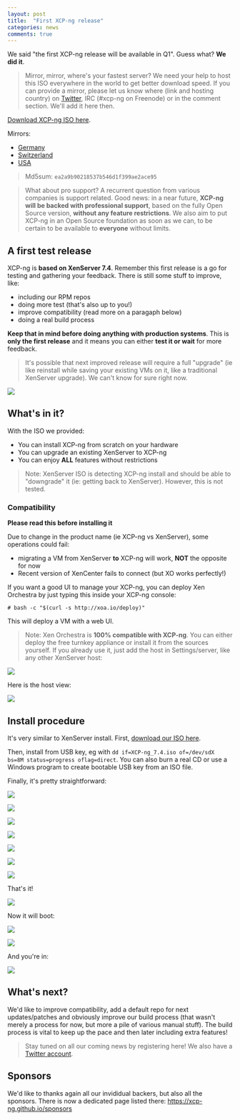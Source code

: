 ```yaml
---
layout: post
title:  "First XCP-ng release"
categories: news
comments: true
---
```


We said "the first XCP-ng release will be available in Q1". Guess what? **We did it**.

> Mirror, mirror, where's your fastest server? We need your help to host this ISO everywhere in the world to get better download speed. If you can provide a mirror, please let us know where (link and hosting country) on [Twitter](https://twitter.com/xcpng), IRC (#xcp-ng on Freenode) or in the comment section. We'll add it here then.

[Download XCP-ng ISO here](http://xcp-ng.org/7.4/XCP-ng_7.4.iso).

Mirrors:

* [Germany](http://www.iextreme.org/xcp-ng/XCP-ng_7.4.iso)
* [Switzerland](https://host-free.ch/XCP-ng_7.4.iso)
* [USA](http://fohdeesha.com/xcpng/XCP-ng_7.4.iso)

> Md5sum: `ea2a9b90218537b546d1f399ae2ace95`

> What about pro support? A recurrent question from various companies is support related. Good news: in a near future, **XCP-ng will be backed with professional support**, based on the fully Open Source version, **without any feature restrictions**. We also aim to put XCP-ng in an Open Source foundation as soon as we can, to be certain to be available to **everyone** without limits.

## A first test release

XCP-ng is **based on XenServer 7.4**. Remember this first release is a go for testing and gathering your feedback. There is still some stuff to improve, like:

* including our RPM repos
* doing more test (that's also up to you!)
* improve compatibility (read more on a paragaph below)
* doing a real build process

**Keep that in mind before doing anything with production systems**. This is **only the first release** and it means you can either **test it or wait** for more feedback.

> It's possible that next improved release will require a full "upgrade" (ie like reinstall while saving your existing VMs on it, like a traditional XenServer upgrade). We can't know for sure right now.

![](/assets/images/xcpngstick1.jpg)

## What's in it?

With the ISO we provided:

* You can install XCP-ng from scratch on your hardware
* You can upgrade an existing XenServer to XCP-ng
* You can enjoy **ALL** features without restrictions

> Note: XenServer ISO is detecting XCP-ng install and should be able to "downgrade" it (ie: getting back to XenServer). However, this is not tested.

### Compatibility

**Please read this before installing it**

Due to change in the product name (ie XCP-ng vs XenServer), some operations could fail:

* migrating a VM from XenServer **to** XCP-ng will work, **NOT** the opposite for now
* Recent version of XenCenter fails to connect (but XO works perfectly!)

If you want a good UI to manage your XCP-ng, you can deploy Xen Orchestra by just typing this inside your XCP-ng console:

```
# bash -c "$(curl -s http://xoa.io/deploy)"
```

This will deploy a VM with a web UI.


> Note: Xen Orchestra is **100% compatible with XCP-ng**. You can either deploy the free turnkey appliance or install it from the sources yourself. If you already use it, just add the host in Settings/server, like any other XenServer host:

![](/assets/images/connectxo.png)

Here is the host view:

![](/assets/images/xoxcpng.png)

## Install procedure

It's very similar to XenServer install. First, [download our ISO here]().

Then, install from USB key, eg with `dd if=XCP-ng_7.4.iso of=/dev/sdX bs=8M status=progress oflag=direct`. You can also burn a real CD or use a Windows program to create bootable USB key from an ISO file.

Finally, it's pretty straightforward:

![](/assets/images/xcpinstall/install1.png)

![](/assets/images/xcpinstall/install2.png)

![](/assets/images/xcpinstall/install3.png)

![](/assets/images/xcpinstall/install4.png)

![](/assets/images/xcpinstall/install5.png)

![](/assets/images/xcpinstall/install6.png)

![](/assets/images/xcpinstall/install7.png)

That's it!

![](/assets/images/xcpinstall/install8.png)

Now it will boot:

![](/assets/images/xcpinstall/boot1.png)

![](/assets/images/xcpinstall/boot2.png)

And you're in:

![](/assets/images/xcpinstall/boot3.png)
 
## What's next?

We'd like to improve compatibility, add a default repo for next updates/patches and obviously improve our build process (that wasn't merely a process for now, but more a pile of various manual stuff). The build process is vital to keep up the pace and then later including extra features!

> Stay tuned on all our coming news by registering here! We also have a [Twitter account](https://twitter.com/xcpng).

## Sponsors

We'd like to thanks again all our invididual backers, but also all the sponsors. There is now a dedicated page listed there: https://xcp-ng.github.io/sponsors